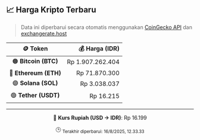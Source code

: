 

<!-- HARGA_KRIPTO -->
## 📈 Harga Kripto Terbaru

> Data ini diperbarui secara otomatis menggunakan [CoinGecko API](https://www.coingecko.com/) dan [exchangerate.host](https://exchangerate.host/)

<div align="center">

| 🪙 Token | 💰 Harga (IDR) |
|:------:|---------------:|
| 🟠 **Bitcoin (BTC)**   | Rp 1.907.262.404 |
| 🔵 **Ethereum (ETH)**  | Rp 71.870.300 |
| 🟣 **Solana (SOL)**    | Rp 3.038.037 |
| 🟢 **Tether (USDT)**   | Rp 16.215 |

---

💱 **Kurs Rupiah (USD → IDR)**: Rp 16.199

🕒 <sub>Terakhir diperbarui: 16/8/2025, 12.33.33</sub>

</div>
<!-- /HARGA_KRIPTO -->